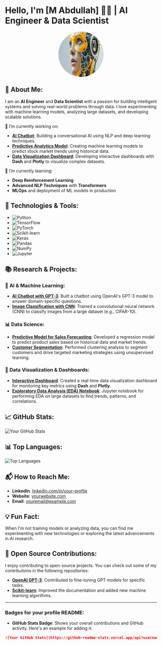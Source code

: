 # Hello, I'm [M Abdullah] 👨‍💻 | AI Engineer & Data Scientist

<img src="https://raw.githubusercontent.com/abdullah-0an/abdullah-0an/main/image%20(34).png" 
     alt="Banner Image" 
     style="display: block; margin: 0 auto; width: 150px; height: 150px; border-radius: 50%;" />


## 🚀 About Me:
I am an **AI Engineer** and **Data Scientist** with a passion for building intelligent systems and solving real-world problems through data. I love experimenting with machine learning models, analyzing large datasets, and developing scalable solutions.

🔭 I’m currently working on:
- **[AI Chatbot](link-to-project)**: Building a conversational AI using NLP and deep learning techniques.
- **[Predictive Analytics Model](link-to-project)**: Creating machine learning models to predict stock market trends using historical data.
- **[Data Visualization Dashboard](link-to-project)**: Developing interactive dashboards with **Dash** and **Plotly** to visualize complex datasets.

🌱 I’m currently learning:
- **Deep Reinforcement Learning**
- **Advanced NLP Techniques** with **Transformers**
- **MLOps** and deployment of ML models in production

## 🔧 Technologies & Tools:
- ![Python](https://img.shields.io/badge/Python-3776AB?style=flat&logo=python&logoColor=white)
- ![TensorFlow](https://img.shields.io/badge/TensorFlow-FF6F00?style=flat&logo=tensorflow&logoColor=white)
- ![PyTorch](https://img.shields.io/badge/PyTorch-EE4C2C?style=flat&logo=pytorch&logoColor=white)
- ![Scikit-learn](https://img.shields.io/badge/scikit--learn-F7931E?style=flat&logo=scikit-learn&logoColor=white)
- ![Keras](https://img.shields.io/badge/Keras-FF4F00?style=flat&logo=keras&logoColor=white)
- ![Pandas](https://img.shields.io/badge/Pandas-150458?style=flat&logo=pandas&logoColor=white)
- ![NumPy](https://img.shields.io/badge/NumPy-013243?style=flat&logo=numpy&logoColor=white)
- ![Jupyter](https://img.shields.io/badge/Jupyter-F37626?style=flat&logo=jupyter&logoColor=white)

## 📚 Research & Projects:
### 🧠 **AI & Machine Learning**:
- **[AI Chatbot with GPT-3](link-to-project)**: Built a chatbot using OpenAI's GPT-3 model to answer domain-specific questions.
- **[Image Classification with CNN](link-to-project)**: Trained a convolutional neural network (CNN) to classify images from a large dataset (e.g., CIFAR-10).

### 📊 **Data Science**:
- **[Predictive Model for Sales Forecasting](link-to-project)**: Developed a regression model to predict product sales based on historical data and market trends.
- **[Customer Segmentation](link-to-project)**: Performed clustering analysis to segment customers and drive targeted marketing strategies using unsupervised learning.

### 🔗 **Data Visualization & Dashboards**:
- **[Interactive Dashboard](link-to-project)**: Created a real-time data visualization dashboard for monitoring key metrics using **Dash** and **Plotly**.
- **[Exploratory Data Analysis (EDA) Notebook](link-to-project)**: Jupyter notebook for performing EDA on large datasets to find trends, patterns, and correlations.

## 📈 GitHub Stats:
![Your GitHub Stats](https://github-readme-stats.vercel.app/api?username=yourusername&show_icons=true&hide_title=true&hide=prs&count_private=true&hide_border=true)

## 📊 Top Languages:
![Top Languages](https://github-readme-stats.vercel.app/api/top-langs/?username=yourusername&layout=compact&langs_count=10&hide=html,css)

## 📬 How to Reach Me:
- **LinkedIn**: [linkedin.com/in/your-profile](https://www.linkedin.com/in/your-profile)
- **Website**: [yourwebsite.com](https://www.yourwebsite.com)
- **Email**: [youremail@example.com](mailto:youremail@example.com)

## 💡 Fun Fact:
When I'm not training models or analyzing data, you can find me experimenting with new technologies or exploring the latest advancements in AI research. 

## 🚀 Open Source Contributions:
I enjoy contributing to open-source projects. You can check out some of my contributions in the following repositories:
- **[OpenAI GPT-3](link-to-contribution)**: Contributed to fine-tuning GPT models for specific tasks.
- **[Scikit-learn](link-to-contribution)**: Improved the documentation and added new machine learning algorithms.

---

### Badges for your profile README:
- **GitHub Stats Badge**: Shows your overall contributions and GitHub activity. Here's an example for adding it:
  
```markdown
![Your GitHub Stats](https://github-readme-stats.vercel.app/api?username=yourusername&show_icons=true&hide_title=true&hide=prs&count_private=true&hide_border=true)

